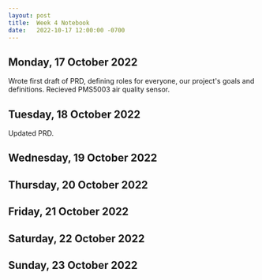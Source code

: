 ```yaml
---
layout: post
title:  Week 4 Notebook
date:   2022-10-17 12:00:00 -0700
---
```

## Monday, 17 October 2022
Wrote first draft of PRD, defining roles for everyone, our project's goals and definitions. 
Recieved PMS5003 air quality sensor.

## Tuesday, 18 October 2022
Updated PRD.

## Wednesday, 19 October 2022
## Thursday, 20 October 2022
## Friday, 21 October 2022
## Saturday, 22 October 2022
## Sunday, 23 October 2022
